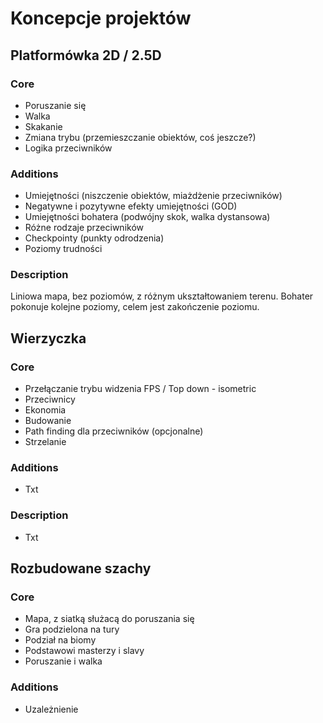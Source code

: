 # Koncepcje projektów

## Platformówka 2D / 2.5D

### Core
  * Poruszanie się
  * Walka
  * Skakanie
  * Zmiana trybu (przemieszczanie obiektów, coś jeszcze?)
  * Logika przeciwników
### Additions
  * Umiejętności (niszczenie obiektów, miażdżenie przeciwników)
  * Negatywne i pozytywne efekty umiejętności (GOD)
  * Umiejętności bohatera (podwójny skok, walka dystansowa)
  * Różne rodzaje przeciwników
  * Checkpointy (punkty odrodzenia)
  * Poziomy trudności
### Description

Liniowa mapa, bez poziomów, z różnym ukształtowaniem terenu.
Bohater pokonuje kolejne poziomy, celem jest zakończenie poziomu.

## Wierzyczka

### Core
  * Przełączanie trybu widzenia FPS / Top down - isometric
  * Przeciwnicy
  * Ekonomia
  * Budowanie
  * Path finding dla przeciwników (opcjonalne)
  * Strzelanie
### Additions
  * Txt
  
### Description
  * Txt
  








## Rozbudowane szachy
  
### Core
  * Mapa, z siatką służacą do poruszania się
  * Gra podzielona na tury
  * Podział na biomy
  * Podstawowi masterzy i slavy
  * Poruszanie i walka
### Additions
  * Uzależnienie 
